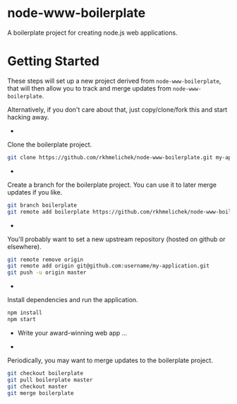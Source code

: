 node-www-boilerplate
====================

A boilerplate project for creating node.js web applications.

Getting Started
===============

These steps will set up a new project derived from `node-www-boilerplate`,
that will then allow you to track and merge updates from `node-www-boilerplate`.

Alternatively, if you don't care about that, just copy/clone/fork this and start hacking away.

*
Clone the boilerplate project.
```bash
git clone https://github.com/rkhmelichek/node-www-boilerplate.git my-application
```

*
Create a branch for the boilerplate project.
You can use it to later merge updates if you like.
```bash
git branch boilerplate
git remote add boilerplate https://github.com/rkhmelichek/node-www-boilerplate.git
```

*
You'll probably want to set a new upstream repository (hosted on github or elsewhere).
```bash
git remote remove origin
git remote add origin git@github.com:username/my-application.git
git push -u origin master
```

*
Install dependencies and run the application.
```bash
npm install
npm start
```

* Write your award-winning web app ...

*
Periodically, you may want to merge updates to the boilerplate project.
```bash
git checkout boilerplate
git pull boilerplate master
git checkout master
git merge boilerplate
```